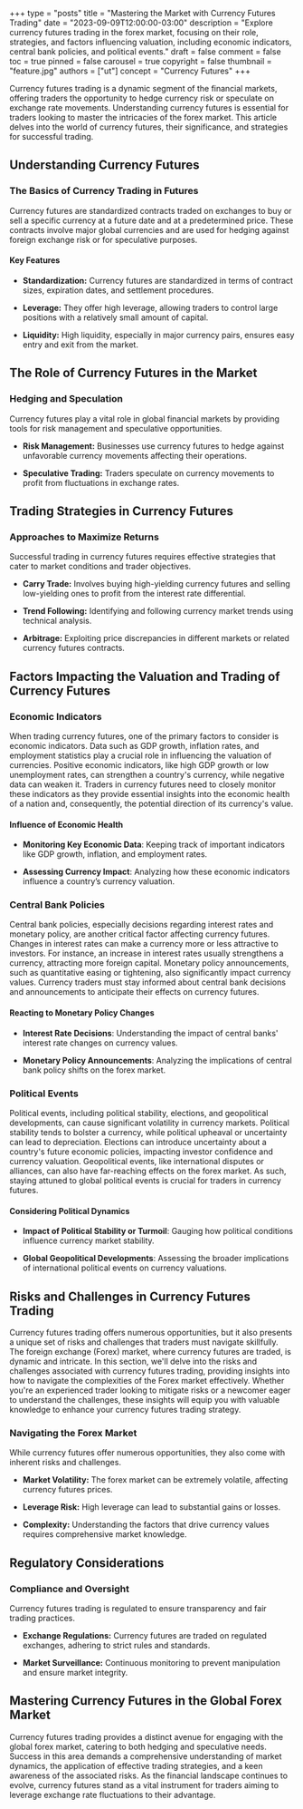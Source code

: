 +++
type = "posts"
title = "Mastering the Market with Currency Futures Trading"
date = "2023-09-09T12:00:00-03:00"
description = "Explore currency futures trading in the forex market, focusing on their role, strategies, and factors influencing valuation, including economic indicators, central bank policies, and political events." 
draft = false
comment = false
toc = true
pinned = false
carousel = true
copyright = false
thumbnail = "feature.jpg"
authors = ["ut"]
concept = "Currency Futures"
+++

Currency futures trading is a dynamic segment of the financial markets,
offering traders the opportunity to hedge currency risk or speculate on
exchange rate movements. Understanding currency futures is essential for
traders looking to master the intricacies of the forex market. This
article delves into the world of currency futures, their significance,
and strategies for successful trading.

## Understanding Currency Futures

### The Basics of Currency Trading in Futures

Currency futures are standardized contracts traded on exchanges to buy
or sell a specific currency at a future date and at a predetermined
price. These contracts involve major global currencies and are used for
hedging against foreign exchange risk or for speculative purposes.

#### Key Features

-   **Standardization:** Currency futures are standardized in terms of
    contract sizes, expiration dates, and settlement procedures.

-   **Leverage:** They offer high leverage, allowing traders to control
    large positions with a relatively small amount of capital.

-   **Liquidity:** High liquidity, especially in major currency pairs,
    ensures easy entry and exit from the market.

## The Role of Currency Futures in the Market

### Hedging and Speculation

Currency futures play a vital role in global financial markets by
providing tools for risk management and speculative opportunities.

-   **Risk Management:** Businesses use currency futures to hedge
    against unfavorable currency movements affecting their operations.

-   **Speculative Trading:** Traders speculate on currency movements to
    profit from fluctuations in exchange rates.

## Trading Strategies in Currency Futures

### Approaches to Maximize Returns

Successful trading in currency futures requires effective strategies
that cater to market conditions and trader objectives.

-   **Carry Trade:** Involves buying high-yielding currency futures and
    selling low-yielding ones to profit from the interest rate
    differential.

-   **Trend Following:** Identifying and following currency market
    trends using technical analysis.

-   **Arbitrage:** Exploiting price discrepancies in different markets
    or related currency futures contracts.

## Factors Impacting the Valuation and Trading of Currency Futures

### Economic Indicators

When trading currency futures, one of the primary factors to consider is
economic indicators. Data such as GDP growth, inflation rates, and
employment statistics play a crucial role in influencing the valuation
of currencies. Positive economic indicators, like high GDP growth or low
unemployment rates, can strengthen a country's currency, while negative
data can weaken it. Traders in currency futures need to closely monitor
these indicators as they provide essential insights into the economic
health of a nation and, consequently, the potential direction of its
currency's value.

#### Influence of Economic Health

-   **Monitoring Key Economic Data**: Keeping track of important
    indicators like GDP growth, inflation, and employment rates.

-   **Assessing Currency Impact**: Analyzing how these economic
    indicators influence a country’s currency valuation.

### Central Bank Policies

Central bank policies, especially decisions regarding interest rates and
monetary policy, are another critical factor affecting currency futures.
Changes in interest rates can make a currency more or less attractive to
investors. For instance, an increase in interest rates usually
strengthens a currency, attracting more foreign capital. Monetary policy
announcements, such as quantitative easing or tightening, also
significantly impact currency values. Currency traders must stay
informed about central bank decisions and announcements to anticipate
their effects on currency futures.

#### Reacting to Monetary Policy Changes

-   **Interest Rate Decisions**: Understanding the impact of central
    banks' interest rate changes on currency values.

-   **Monetary Policy Announcements**: Analyzing the implications of
    central bank policy shifts on the forex market.

### Political Events

Political events, including political stability, elections, and
geopolitical developments, can cause significant volatility in currency
markets. Political stability tends to bolster a currency, while
political upheaval or uncertainty can lead to depreciation. Elections
can introduce uncertainty about a country's future economic policies,
impacting investor confidence and currency valuation. Geopolitical
events, like international disputes or alliances, can also have
far-reaching effects on the forex market. As such, staying attuned to
global political events is crucial for traders in currency futures.

#### Considering Political Dynamics

-   **Impact of Political Stability or Turmoil**: Gauging how political
    conditions influence currency market stability.

-   **Global Geopolitical Developments**: Assessing the broader
    implications of international political events on currency
    valuations.

## Risks and Challenges in Currency Futures Trading

Currency futures trading offers numerous opportunities, but it also
presents a unique set of risks and challenges that traders must navigate
skillfully. The foreign exchange (Forex) market, where currency futures
are traded, is dynamic and intricate. In this section, we'll delve into
the risks and challenges associated with currency futures trading,
providing insights into how to navigate the complexities of the Forex
market effectively. Whether you're an experienced trader looking to
mitigate risks or a newcomer eager to understand the challenges, these
insights will equip you with valuable knowledge to enhance your currency
futures trading strategy.

### Navigating the Forex Market

While currency futures offer numerous opportunities, they also come with
inherent risks and challenges.

-   **Market Volatility:** The forex market can be extremely volatile,
    affecting currency futures prices.

-   **Leverage Risk:** High leverage can lead to substantial gains or
    losses.

-   **Complexity:** Understanding the factors that drive currency values
    requires comprehensive market knowledge.

## Regulatory Considerations

### Compliance and Oversight

Currency futures trading is regulated to ensure transparency and fair
trading practices.

-   **Exchange Regulations:** Currency futures are traded on regulated
    exchanges, adhering to strict rules and standards.

-   **Market Surveillance:** Continuous monitoring to prevent
    manipulation and ensure market integrity.

## Mastering Currency Futures in the Global Forex Market

Currency futures trading provides a distinct avenue for engaging with
the global forex market, catering to both hedging and speculative needs.
Success in this area demands a comprehensive understanding of market
dynamics, the application of effective trading strategies, and a keen
awareness of the associated risks. As the financial landscape continues
to evolve, currency futures stand as a vital instrument for traders
aiming to leverage exchange rate fluctuations to their advantage.

